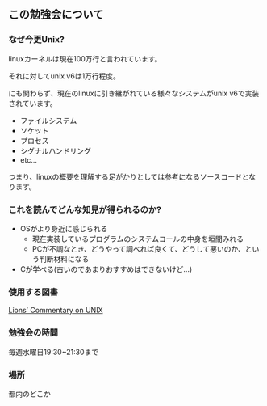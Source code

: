 ## この勉強会について

### なぜ今更Unix?

linuxカーネルは現在100万行と言われています。

それに対してunix v6は1万行程度。

にも関わらず、現在のlinuxに引き継がれている様々なシステムがunix v6で実装されています。

* ファイルシステム
* ソケット
* プロセス
* シグナルハンドリング
* etc...

つまり、linuxの概要を理解する足がかりとしては参考になるソースコードとなります。

### これを読んでどんな知見が得られるのか?

* OSがより身近に感じられる
  * 現在実装しているプログラムのシステムコールの中身を垣間みれる
  * PCが不調なとき、どうやって調べれば良くて、どうして悪いのか、という判断材料になる
* Cが学べる(古いのであまりおすすめはできないけど...)

### 使用する図書

[Lions’ Commentary on UNIX](http://www.amazon.co.jp/Lions%E2%80%99-Commentary-UNIX-Ascii-books/dp/4756118445)

### 勉強会の時間

毎週水曜日19:30~21:30まで

### 場所

都内のどこか
